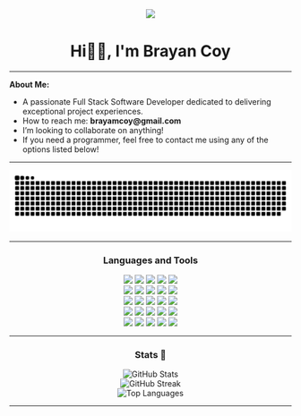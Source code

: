 <div id="header" align="center">
    <img src="https://media.giphy.com/media/KGhpQ5NMoWKQurlHwI/giphy.gif" width="200" />
    <h1 align="center">Hi👋🏼, I'm Brayan Coy</h1>
</div>

---

**About Me:**

- A passionate Full Stack Software Developer dedicated to delivering exceptional project experiences.
- How to reach me: __brayamcoy@gmail.com__
- I’m looking to collaborate on anything!
- If you need a programmer, feel free to contact me using any of the options listed below!

---

<div align="center">
  <a href="https://1999azzar.github.io/1999AZZAR/">
    <img src="https://github.com/DHANOLA/DHANOLA/raw/output/github-contribution-grid-snake.svg" alt="snake">
  </a>
</div>

---

<div align="center">
    <h3>Languages and Tools</h3>
    <code><img width="15%" src="https://www.vectorlogo.zone/logos/reactjs/reactjs-ar21.svg"></code>
    <code><img width="15%" src="https://www.vectorlogo.zone/logos/w3_css/w3_css-ar21.svg"></code>
    <code><img width="15%" src="https://www.vectorlogo.zone/logos/nodejs/nodejs-ar21.svg"></code>
    <code><img width="15%" src="https://www.vectorlogo.zone/logos/javascript/javascript-ar21.svg"></code>
    <code><img width="15%" src="https://www.vectorlogo.zone/logos/expressjs/expressjs-ar21.svg"></code>
    <br />
    <code><img width="15%" src="https://www.vectorlogo.zone/logos/python/python-ar21.svg"></code>
    <code><img width="15%" src="https://www.vectorlogo.zone/logos/getbootstrap/getbootstrap-ar21.svg"></code>
    <code><img width="15%" src="https://www.vectorlogo.zone/logos/djangoproject/djangoproject-ar21.svg"></code>
    <code><img width="15%" src="https://www.vectorlogo.zone/logos/jestjsio/jestjsio-ar21.svg"></code>
    <code><img width="15%" src="https://www.vectorlogo.zone/logos/mochajs/mochajs-ar21.svg"></code>
    <br />
    <code><img width="15%" src="https://www.vectorlogo.zone/logos/chaijs/chaijs-ar21.svg"></code>
    <code><img width="15%" src="https://www.vectorlogo.zone/logos/mysql/mysql-ar21.svg"></code>
    <code><img width="15%" src="https://www.vectorlogo.zone/logos/postgresql/postgresql-ar21.svg"></code>
    <code><img width="15%" src="https://www.vectorlogo.zone/logos/mongodb/mongodb-ar21.svg"></code>
    <code><img width="15%" src="https://www.vectorlogo.zone/logos/redis/redis-ar21.svg"></code>
    <br />
    <code><img width="15%" src="https://www.vectorlogo.zone/logos/docker/docker-ar21.svg"></code>
    <code><img width="15%" src="https://www.vectorlogo.zone/logos/kubernetes/kubernetes-ar21.svg"></code>
    <code><img width="15%" src="https://www.vectorlogo.zone/logos/nginx/nginx-ar21.svg"></code>
    <code><img width="15%" src="https://www.vectorlogo.zone/logos/amazon_aws/amazon_aws-ar21.svg"></code>
    <code><img width="15%" src="https://www.vectorlogo.zone/logos/git-scm/git-scm-ar21.svg"></code>
    <br />
    <code><img width="15%" src="https://www.vectorlogo.zone/logos/npmjs/npmjs-ar21.svg"></code>
    <code><img width="15%" src="https://www.vectorlogo.zone/logos/yarnpkg/yarnpkg-ar21.svg"></code>
    <code><img width="15%" src="https://www.vectorlogo.zone/logos/js_webpack/js_webpack-ar21.svg"></code>
    <code><img width="15%" src="https://www.vectorlogo.zone/logos/typescriptlang/typescriptlang-ar21.svg"></code>
    <code><img width="15%" src="https://www.vectorlogo.zone/logos/w3_html5/w3_html5-ar21.svg"></code>
</div>

---

<div align="center">
    <h3>Stats 🧮</h3>
    <img src="https://github-readme-stats.vercel.app/api?username=BDCoy&show_icons=true&theme=onedark" alt="GitHub Stats">
    <br />
    <img src="http://github-readme-streak-stats.herokuapp.com?user=BDCoy&theme=transparent&hide_border=true&border_radius=4.3&exclude_days=Sun" alt="GitHub Streak">
    <br />
    <img src="https://github-readme-stats.vercel.app/api/top-langs/?username=BDCoy&layout=donut" alt="Top Languages">
</div>

---
